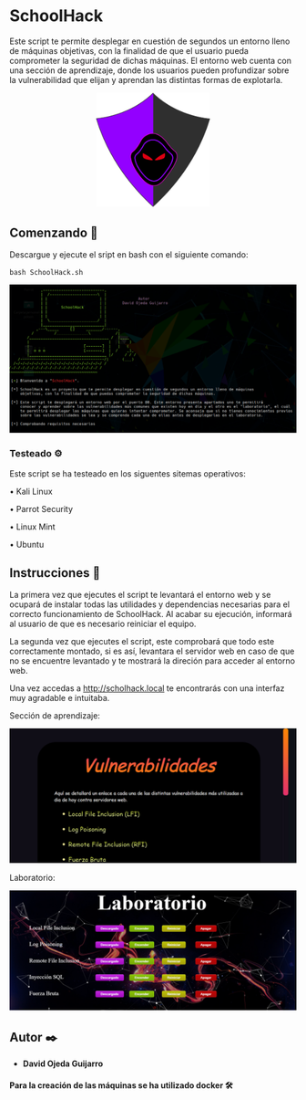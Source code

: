 # SchoolHack
Este script te permite desplegar en cuestión de segundos un entorno lleno de máquinas objetivas, con la finalidad de que el usuario pueda comprometer la seguridad de dichas máquinas. El entorno web cuenta con una sección de aprendizaje, donde los usuarios pueden profundizar sobre la vulnerabilidad que elijan y aprendan las distintas formas de explotarla.

<p align="center">
<img src="entorno/img/logo.png"
	alt="SchoolHack"
	width="200"/>
</p>



## Comenzando 🚀

Descargue y ejecute el sript en bash con el siguiente comando:
```
bash SchoolHack.sh
```
<p align="left">
<img src="images-readme/Script.PNG"
	alt="Tool Design"
	width="700"/>
</p>


### Testeado ⚙️

Este script se ha testeado en los siguentes sitemas operativos:

• Kali Linux

• Parrot Security

• Linux Mint

• Ubuntu



## Instrucciones 📖

La primera vez que ejecutes el script te levantará el entorno web y se ocupará de instalar todas las utilidades y dependencias necesarias para el correcto funcionamiento de SchoolHack. Al acabar su ejecución, informará al usuario de que es necesario reiniciar el equipo.

La segunda vez que ejecutes el script, este comprobará que todo este correctamente montado, si es así, levantara el servidor web en caso de que no se encuentre levantado y te mostrará la direción para acceder al entorno web.

Una vez accedas a http://scholhack.local te encontrarás con una interfaz muy agradable e intuitaba.

Sección de aprendizaje:

<p align="left">
<img src="images-readme/aprender.PNG"
	alt="Aprender"
	width="700"/>
</p>

Laboratorio:

<p align="left">
<img src="images-readme/laboratorio.PNG"
	alt="Laboratorio"
	width="700"/>
</p>

## Autor ✒️
* **David Ojeda Guijarro**

#### Para la creación de las máquinas se ha utilizado docker 🛠️

